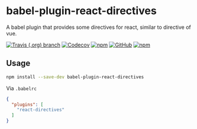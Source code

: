 # babel-plugin-react-directives
A babel plugin that provides some directives for react, similar to directive of vue.


[![Travis (.org) branch](https://img.shields.io/travis/peakchen90/babel-plugin-react-directives/master.svg)](https://travis-ci.org/peakchen90/babel-plugin-react-directives)
[![Codecov](https://img.shields.io/codecov/c/github/peakchen90/babel-plugin-react-directives.svg)](https://codecov.io/gh/peakchen90/babel-plugin-react-directives)
[![npm](https://img.shields.io/npm/v/babel-plugin-react-directives.svg)](https://www.npmjs.com/package/babel-plugin-react-directives)
[![GitHub](https://img.shields.io/github/license/mashape/apistatus.svg)](https://github.com/peakchen90/babel-plugin-react-directives/blob/master/LICENSE)
[![npm](https://img.shields.io/npm/dt/babel-plugin-react-directives.svg)](https://www.npmjs.com/package/babel-plugin-react-directives)


## Usage

```bash
npm install --save-dev babel-plugin-react-directives
```

Via `.babelrc` 
```json
{
  "plugins": [
    "react-directives"
  ]
}
```
